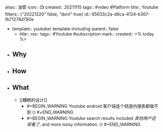 alias:: 油管
icon:: 📺
created:: 20211115
tags:: #video #Platform
title:: Youtube
filters:: {"20221220" false, "dont" true}
id:: 65633c2a-d6ca-4124-b367-fb71278d780e
  - template:: youtuber
    template-including-parent:: false
    - title::
      rss::
      tags:: #Youtube #subscription
      mark::
      created:: <% today %>
- ## Why
- ## How
- ## What
  - [[糟糕的设计]]
    - #+BEGIN_WARNING
      Youtube android 客户端连个频道内搜索都做不到 🙄
      #+END_WARNING
    - #+BEGIN_WARNING
      Youtube search results included *其他用户还观看了*, and more noisy information. 🙄
      #+END_WARNING